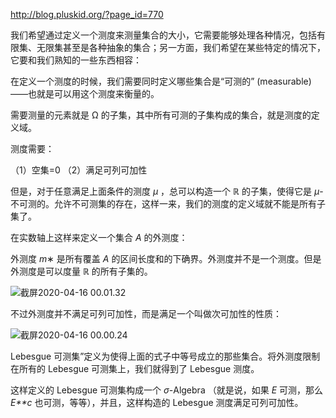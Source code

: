 http://blog.pluskid.org/?page_id=770





我们希望通过定义一个测度来测量集合的大小，它需要能够处理各种情况，包括有限集、无限集甚至是各种抽象的集合；另一方面，我们希望在某些特定的情况下，它要和我们熟知的一些东西相容：



在定义一个测度的时候，我们需要同时定义哪些集合是“可测的” (measurable) ——也就是可以用这个测度来衡量的。

需要测量的元素就是 Ω 的子集，其中所有可测的子集构成的集合，就是测度的定义域。

测度需要：

（1）空集=0
（2）满足可列可加性

但是，对于任意满足上面条件的测度 *μ* ，总可以构造一个 ℝ 的子集，使得它是 *μ*-不可测的。允许不可测集的存在，这样一来，我们的测度的定义域就不能是所有子集了。

在实数轴上这样来定义一个集合 *A* 的外测度：

外测度 *m*∗ 是所有覆盖 *A* 的区间长度和的下确界。外测度并不是一个测度。但是外测度是可以度量 ℝ 的所有子集的。

![截屏2020-04-16 00.01.32](https://tva1.sinaimg.cn/large/007S8ZIlgy1gduukkbl0vj30ta06qdgj.jpg)

不过外测度并不满足可列可加性，而是满足一个叫做次可加性的性质：

![截屏2020-04-16 00.00.24](https://tva1.sinaimg.cn/large/007S8ZIlgy1gduujezyfwj31ac060q48.jpg)

Lebesgue 可测集”定义为使得上面的式子中等号成立的那些集合。将外测度限制在所有的 Lebesgue 可测集上，我们就得到了 Lebesgue 测度。

这样定义的 Lebesgue 可测集构成一个 *σ*-Algebra （就是说，如果 *E* 可测，那么 *E**c* 也可测，等等），并且，这样构造的 Lebesgue 测度满足可列可加性。